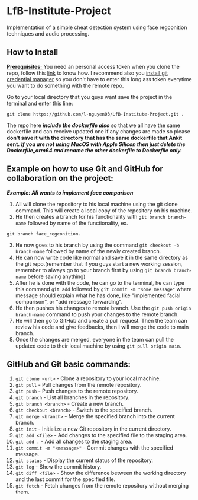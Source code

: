 # LfB-Institute-Project
Implementation of a simple cheat detection system using face regconition techniques and audio processing. 

## How to Install 
<u> **Prerequisites:** </u> You need an personal access token when you clone the repo, follow this [link](https://docs.github.com/en/authentication/keeping-your-account-and-data-secure/creating-a-personal-access-token) to know how. I recommend also you [install git credential manager](https://github.com/git-ecosystem/git-credential-manager/blob/release/docs/install.md) so you don't have to enter this long ass token everytime you want to do something with the remote repo.

Go to your local directory that you guys want save the project in the terminal and enter this line: 
```
git clone https://github.com/l-nguyen03/LfB-Institute-Project.git .
```
The repo here **_include the dockerfile also_** so that we all have the same dockerfile and can receive updated one if any changes are made so please **don't save it with the directory that has the same dockerfile that Ankit sent.** **_If you are not using MacOS with Apple Silicon then just delete the Dockerfile_arm64 and rename the other dockerfile to Dockerfile only._**

## Example on how to use Git and GitHub for collaboration on the project:

**_Example: Ali wants to implement face comparison_**

1. Ali will clone the repository to his local machine using the git clone command. This will create a local copy of the repository on his machine.
2. He then creates a branch for his functionality with ``git branch branch-name`` followed by name of the functionality, ex. 
```
git branch face_regconition.
```
3. He now goes to his branch by using the command ``git checkout -b branch-name`` followed by name of the newly created branch.
4. He can now write code like normal and save it in the same directory as the git repo.(remember that if you guys start a new working session, remember to always go to your branch first by using ``git branch branch-name`` before saving anything)
5. After he is done with the code, he can go to the terminal, he can type this command ``git add`` followed by ``git commit -m "some message"`` where message should explain what he has done, like "implemented facial comparison", or "add message forwarding". 
6. He then pushes his changes to remote branch. Use the ``git push origin branch-name`` command to push your changes to the remote branch.
7. He will then go to GitHub and create a pull request. Then the team can review his code and give feedbacks, then I will merge the code to main branch.
8. Once the changes are merged, everyone in the team can pull the updated code to their local machine by using ``git pull origin main``.

## GitHub and Git basic commands: 
1. ``git clone <url>`` - Clone a repository to your local machine.
2. ``git pull`` - Pull changes from the remote repository.
3. ``git push`` - Push changes to the remote repository.
4. ``git branch`` - List all branches in the repository.
5. ``git branch <branch>`` - Create a new branch.
6. ``git checkout <branch>`` - Switch to the specified branch.
7. ``git merge <branch>`` - Merge the specified branch into the current branch.
8. ``git init`` - Initialize a new Git repository in the current directory.
9. ``git add <file>`` - Add changes to the specified file to the staging area.
10. ``git add .`` - Add all changes to the staging area.
11. ``git commit -m "<message>"`` - Commit changes with the specified message.
12. ``git status`` - Display the current status of the repository.
13. ``git log`` - Show the commit history.
14. ``git diff <file>`` - Show the difference between the working directory and the last commit for the specified file.
15. ``git fetch`` - Fetch changes from the remote repository without merging them.
